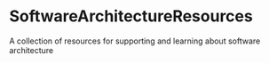 # SoftwareArchitectureResources
A collection of resources for supporting and learning about software architecture
